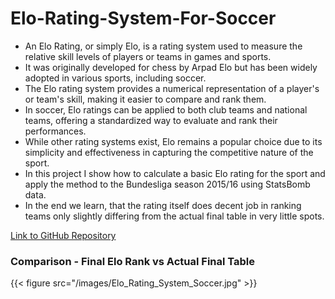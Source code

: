 # Elo-Rating-System-For-Soccer

* An Elo Rating, or simply Elo, is a rating system used to measure the relative skill levels of players or teams in games and sports.
* It was originally developed for chess by Arpad Elo but has been widely adopted in various sports, including soccer.
* The Elo rating system provides a numerical representation of a player's or team's skill, making it easier to compare and rank them. 
* In soccer, Elo ratings can be applied to both club teams and national teams, offering a standardized way to evaluate and rank their performances.
* While other rating systems exist, Elo remains a popular choice due to its simplicity and effectiveness in capturing the competitive nature of the sport.
* In this project I show how to calculate a basic Elo rating for the sport and apply the method to the Bundesliga season 2015/16 using StatsBomb data.
* In the end we learn, that the rating itself does decent job in ranking teams only slightly differing from the actual final table in very little spots.

[Link to GitHub Repository](https://github.com/TobiasBergerData/The-Radiohead-Project/blob/main/Radiohead.ipynb)

### Comparison - Final Elo Rank vs Actual Final Table

{{< figure src="/images/Elo_Rating_System_Soccer.jpg" >}}
